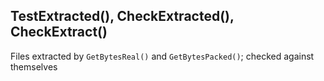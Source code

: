 ## TestExtracted(), CheckExtracted(), CheckExtract()

Files extracted by `GetBytesReal()` and `GetBytesPacked()`;
checked against themselves
